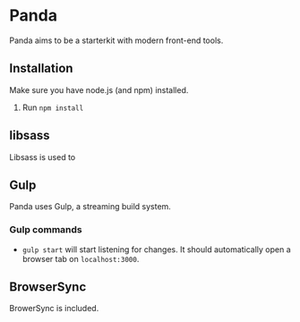 # Panda

Panda aims to be a starterkit with modern front-end tools.

## Installation

Make sure you have node.js (and npm) installed.

1. Run `npm install`

## libsass

Libsass is used to

## Gulp

Panda uses Gulp, a streaming build system.

### Gulp commands

- `gulp start` will start listening for changes. It should automatically open
a browser tab on `localhost:3000`.

## BrowserSync

BrowerSync is included.
